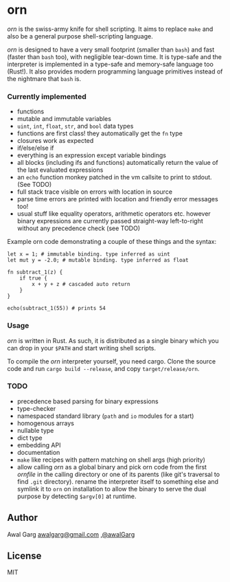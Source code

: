 # orn

*orn* is the swiss-army knife for shell scripting. It aims to replace
`make` and also be a general purpose shell-scripting language.

*orn* is designed to have a very small footprint (smaller than `bash`)
and fast (faster than `bash` too), with negligible tear-down time.
It is type-safe and the interpreter is implemented in a type-safe
and memory-safe language too (Rust!).
It also provides modern programming language primitives instead of
the nightmare that `bash` is.

### Currently implemented

* functions
* mutable and immutable variables
* `uint`, `int`, `float`, `str`, and `bool` data types
* functions are first class! they automatically get the `fn` type
* closures work as expected
* if/else/else if
* everything is an expression except variable bindings
* all blocks (including ifs and functions) automatically return
  the value of the last evaluated expressions
* an `echo` function monkey patched in the vm callsite to print to
  stdout. (See TODO)
* full stack trace visible on errors with location in source
* parse time errors are printed with location and friendly error
  messages too!
* usual stuff like equality operators, arithmetic operators etc.
  however binary expressions are currently passed straight-way
  left-to-right without any precedence check (see TODO)

Example orn code demonstrating a couple of these things and the syntax:

```
let x = 1; # immutable binding. type inferred as uint
let mut y = -2.0; # mutable binding. type inferred as float

fn subtract_1(z) {
	if true {
		x + y + z # cascaded auto return
	}
}

echo(subtract_1(55)) # prints 54
```

### Usage

*orn* is written in Rust. As such, it is distributed as a single binary
which you can drop in your `$PATH` and start writing shell scripts.

To compile the *orn* interpreter yourself, you need cargo. Clone the
source code and run `cargo build --release`, and copy `target/release/orn`.

### TODO

* precedence based parsing for binary expressions
* type-checker
* namespaced standard library (`path` and `io` modules for a start)
* homogenous arrays
* nullable type
* dict type
* embedding API
* documentation
* `make` like recipes with pattern matching on shell args (high priority)
* allow calling *orn* as a global binary and pick orn code from the first
  *ornfile* in the calling directory or one of its parents (like git's
  traversal to find `.git` directory). rename the interpreter itself to
  something else and symlink it to `orn` on installation to allow the binary
  to serve the dual purpose by detecting `$argv[0]` at runtime.

## Author

Awal Garg <awalgarg@gmail.com> ,[@awalGarg](https://twitter.com/awalGarg)

## License

MIT
